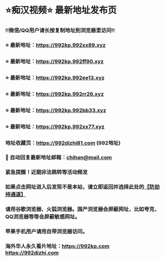 # ⭐️痴汉视频⭐️ 最新地址发布页

### ‼️微信/QQ用户请长按复制地址到浏览器里访问‼️

### ⭐️ 最新地址：https://992kp.992xx89.xyz

### ⭐️ 最新地址：https://992kp.992ff90.xyz

### ⭐️ 最新地址：https://992kp.992ee13.xyz

### ⭐️ 最新地址：https://992kp.992rr26.xyz

### ⭐️ 最新地址：https://992kp.992bb33.xyz

### ⭐️ 最新地址：https://992kp.992xx77.xyz



### 地址收藏页：https://992dizhi81.com (992地址)
### 📧 自动回复最新地址邮箱：chihan@mail.com
### 紧急提醒！近期非法跳转等活动频发
### 如果点击网址进入后发现不是本站，请立即返回并选择此处的[【防劫持通道】](https://23.224.130.222:7583)
### 请用谷歌浏览器、火狐浏览器。国产浏览器会屏蔽网址，比如夸克、QQ浏览器等等会屏蔽敏感网址。
### 苹果手机用户请用自带浏览器访问。
### 海外华人永久看片地址：https://992kp.com  https://992dizhi.com
